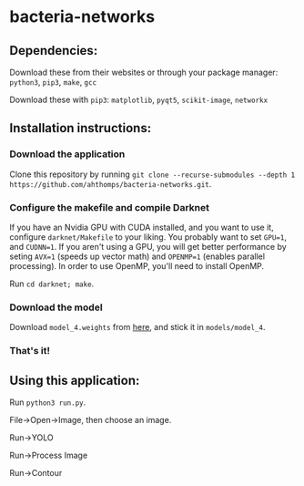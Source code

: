 # bacteria-networks

## Dependencies:

Download these from their websites or through your package manager: `python3`, `pip3`, `make`, `gcc`

Download these with `pip3`: `matplotlib`, `pyqt5`, `scikit-image`, `networkx`

## Installation instructions:

### Download the application

Clone this repository by running `git clone --recurse-submodules --depth 1 https://github.com/ahthomps/bacteria-networks.git`.

### Configure the makefile and compile Darknet

If you have an Nvidia GPU with CUDA installed, and you want to use it, configure `darknet/Makefile` to your liking. You probably want to set `GPU=1`, and `CUDNN=1`. If you aren't using a GPU, you will get better performance by seting `AVX=1` (speeds up vector math) and `OPENMP=1` (enables parallel processing). In order to use OpenMP, you'll need to install OpenMP.

Run `cd darknet; make`.

### Download the model

Download `model_4.weights` from [here](https://drive.google.com/drive/folders/1oHpzVVqVL67unqOnrObX49XkeUii3Jg4?usp=sharing), and stick it in `models/model_4`.

### That's it!

## Using this application:

Run `python3 run.py`.

File->Open->Image, then choose an image.

Run->YOLO

Run->Process Image

Run->Contour

